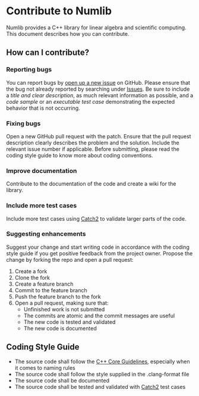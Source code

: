 # Contribute to Numlib

Numlib provides a C++ library for linear algebra and scientific computing. 
This document describes how you can contribute.

## How can I contribute?

### Reporting bugs

You can report bugs by [open up a new issue](https://github.com/stigrs/numlib/issues/new) 
on GitHub. Please ensure that the bug not already reported by searching under
[Issues](https://github.com/stigrs/numlib/issues). Be sure to include a *title 
and clear description*, as much relevant information as possible, and a *code 
sample* or an *executable test case* demonstrating the expected behavior that is 
not occurring. 

### Fixing bugs

Open a new GitHub pull request with the patch. Ensure that the pull request
description clearly describes the problem and the solution. Include the relevant
issue number if applicable. Before submitting, please read the coding style 
guide to know more about coding conventions.

### Improve documentation

Contribute to the documentation of the code and create a wiki for the library.

### Include more test cases 

Include more test cases using [Catch2](https://github.com/catchorg/Catch2) to 
validate larger parts of the code.

### Suggesting enhancements

Suggest your change and start writing code in accordance with the coding 
style guide if you get positive feedback from the project owner. Propose the
change by forking the repo and open a pull request:
1. Create a fork
2. Clone the fork
3. Create a feature branch
4. Commit to the feature branch
5. Push the feature branch to the fork
6. Open a pull request, making sure that:
    * Unfinished work is not submitted
    * The commits are atomic and the commit messages are useful
    * The new code is tested and validated
    * The new code is documented

## Coding Style Guide
* The source code shall follow the [C++ Core Guidelines](http://isocpp.github.io/CppCoreGuidelines/CppCoreGuidelines),
especially when it comes to naming rules
* The source code shall follow the style supplied in the .clang-format file
* The source code shall be documented
* The source code shall be tested and validated with [Catch2](https://github.com/catchorg/Catch2) 
test cases
